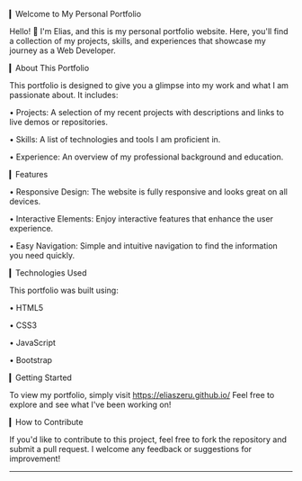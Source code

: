 
▎Welcome to My Personal Portfolio

Hello! 👋 I'm Elias, and this is my personal portfolio website. Here, you'll find a collection of my projects, skills, and experiences that showcase my journey as a Web Developer.

▎About This Portfolio

This portfolio is designed to give you a glimpse into my work and what I am passionate about. It includes:

• Projects: A selection of my recent projects with descriptions and links to live demos or repositories.

• Skills: A list of technologies and tools I am proficient in.

• Experience: An overview of my professional background and education.

▎Features

• Responsive Design: The website is fully responsive and looks great on all devices.

• Interactive Elements: Enjoy interactive features that enhance the user experience.

• Easy Navigation: Simple and intuitive navigation to find the information you need quickly.

▎Technologies Used

This portfolio was built using:

• HTML5

• CSS3

• JavaScript

• Bootstrap

▎Getting Started

To view my portfolio, simply visit https://eliaszeru.github.io/ Feel free to explore and see what I've been working on!

▎How to Contribute

If you'd like to contribute to this project, feel free to fork the repository and submit a pull request. I welcome any feedback or suggestions for improvement!

---

